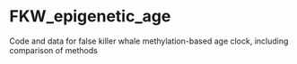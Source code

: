 # FKW_epigenetic_age
Code and data for false killer whale methylation-based age clock, including comparison of methods
